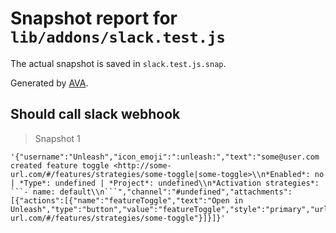 # Snapshot report for `lib/addons/slack.test.js`

The actual snapshot is saved in `slack.test.js.snap`.

Generated by [AVA](https://avajs.dev).

## Should call slack webhook

> Snapshot 1

    '{"username":"Unleash","icon_emoji":":unleash:","text":"some@user.com created feature toggle <http://some-url.com/#/features/strategies/some-toggle|some-toggle>\\n*Enabled*: no | *Type*: undefined | *Project*: undefined\\n*Activation strategies*: ```- name: default\\n```","channel":"#undefined","attachments":[{"actions":[{"name":"featureToggle","text":"Open in Unleash","type":"button","value":"featureToggle","style":"primary","url":"http://some-url.com/#/features/strategies/some-toggle"}]}]}'
